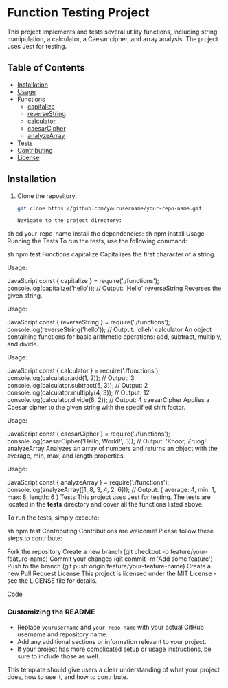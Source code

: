 # Function Testing Project

This project implements and tests several utility functions, including string manipulation, a calculator, a Caesar cipher, and array analysis. The project uses Jest for testing.

## Table of Contents
- [Installation](#installation)
- [Usage](#usage)
- [Functions](#functions)
  - [capitalize](#capitalize)
  - [reverseString](#reversestring)
  - [calculator](#calculator)
  - [caesarCipher](#caesarcipher)
  - [analyzeArray](#analyzearray)
- [Tests](#tests)
- [Contributing](#contributing)
- [License](#license)

## Installation

1. Clone the repository:
   ```sh
   git clone https://github.com/yourusername/your-repo-name.git

   Navigate to the project directory:
sh
cd your-repo-name
Install the dependencies:
sh
npm install
Usage
Running the Tests
To run the tests, use the following command:

sh
npm test
Functions
capitalize
Capitalizes the first character of a string.

Usage:

JavaScript
const { capitalize } = require('./functions');
console.log(capitalize('hello')); // Output: 'Hello'
reverseString
Reverses the given string.

Usage:

JavaScript
const { reverseString } = require('./functions');
console.log(reverseString('hello')); // Output: 'olleh'
calculator
An object containing functions for basic arithmetic operations: add, subtract, multiply, and divide.

Usage:

JavaScript
const { calculator } = require('./functions');
console.log(calculator.add(1, 2)); // Output: 3
console.log(calculator.subtract(5, 3)); // Output: 2
console.log(calculator.multiply(4, 3)); // Output: 12
console.log(calculator.divide(8, 2)); // Output: 4
caesarCipher
Applies a Caesar cipher to the given string with the specified shift factor.

Usage:

JavaScript
const { caesarCipher } = require('./functions');
console.log(caesarCipher('Hello, World!', 3)); // Output: 'Khoor, Zruog!'
analyzeArray
Analyzes an array of numbers and returns an object with the average, min, max, and length properties.

Usage:

JavaScript
const { analyzeArray } = require('./functions');
console.log(analyzeArray([1, 8, 3, 4, 2, 6])); 
// Output: { average: 4, min: 1, max: 8, length: 6 }
Tests
This project uses Jest for testing. The tests are located in the __tests__ directory and cover all the functions listed above.

To run the tests, simply execute:

sh
npm test
Contributing
Contributions are welcome! Please follow these steps to contribute:

Fork the repository
Create a new branch (git checkout -b feature/your-feature-name)
Commit your changes (git commit -m 'Add some feature')
Push to the branch (git push origin feature/your-feature-name)
Create a new Pull Request
License
This project is licensed under the MIT License - see the LICENSE file for details.

Code
### Customizing the README

- Replace `yourusername` and `your-repo-name` with your actual GitHub username and repository name.
- Add any additional sections or information relevant to your project.
- If your project has more complicated setup or usage instructions, be sure to include those as well.

This template should give users a clear understanding of what your project does, how to use it, and how to contribute.